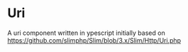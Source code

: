 # Uri
A uri component written in ypescript initially based on https://github.com/slimphp/Slim/blob/3.x/Slim/Http/Uri.php
